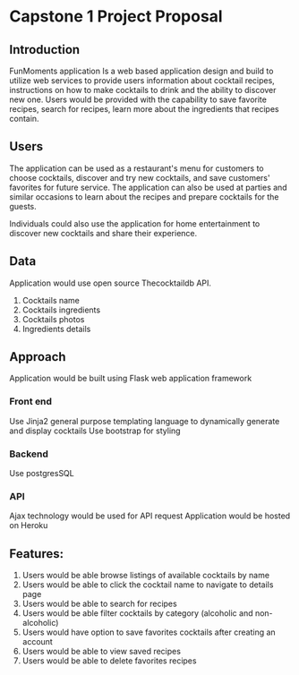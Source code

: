 # Capstone 1 Project Proposal 
## Introduction
  FunMoments application Is a web based application design and build to utilize web services to provide users information about cocktail recipes, instructions on       how to make cocktails to drink and the ability to discover new one. Users would be provided with the capability to save favorite recipes, search for recipes, learn more about the ingredients that recipes contain. 

## Users
  The application can be used as a restaurant's menu for customers to choose cocktails, discover and try new cocktails, and save customers' favorites for future service. 
  The application can also be used at parties and similar occasions to learn about the recipes and prepare cocktails for the guests. 

  Individuals could also use the application for home entertainment to discover new cocktails and share their experience. 

## Data
  Application would use open source  Thecocktaildb API. 
  1. Cocktails name 
  2. Cocktails ingredients 
  3. Cocktails photos 
  4. Ingredients details 

## Approach 
  Application would be built using Flask web application framework 
  ### Front end 
  Use Jinja2 general purpose templating language to dynamically generate and display cocktails 
  Use bootstrap for styling 
  ### Backend 
  Use postgresSQL 
  ### API
  Ajax technology would be used for API request 
  Application would be hosted on Heroku

## Features:
  1. Users would be able browse listings of available cocktails by name 
  2. Users would be able to click the cocktail name to navigate to details page 
  3. Users would be able to search for recipes 
  4. Users would be able filter cocktails by category (alcoholic and non-alcoholic)
  5. Users would have option to save favorites cocktails after creating an account
  6. Users would be able to view saved recipes 
  7. Users would be able to delete favorites recipes 
